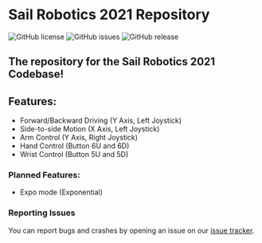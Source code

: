 # Sail Robotics 2021 Repository

![GitHub license](https://img.shields.io/github/license/tomalaya/sail2021.svg)
![GitHub issues](https://img.shields.io/github/issues/tomalaya/sail2021.svg)
![GitHub release](https://img.shields.io/github/v/release/tomalaya/sail2021?include_prereleases)

The repository for the Sail Robotics 2021 Codebase!
---

## Features:
 
  - Forward/Backward Driving (Y Axis, Left Joystick)
  - Side-to-side Motion (X Axis, Left Joystick)
  - Arm Control (Y Axis, Right Joystick)
  - Hand Control (Button 6U and 6D)
  - Wrist Control (Button 5U and 5D)

### Planned Features:
  
  - Expo mode (Exponential)

### Reporting Issues

You can report bugs and crashes by opening an issue on our [issue tracker](https://github.com/tomalaya/sail2021/issues).
